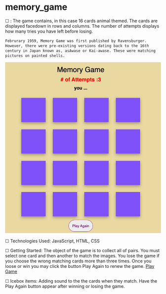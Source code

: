 # memory_game
☐ <Memory Game>:
	The game contains, in this case 16 cards animal themed. The cards are displayed facedown in rows and columns. The number of attempts displays how many tries you have left before losing.

	Februrary 1959, Memory Game was first published by Ravensburger. However, there were pre-existing versions dating back to the 16th century in Japan known as, asAwase or Kai-awase. These were matching pictures on painted shells.  

<img src="./Screen_shot/Memory-game.jpg" width="600"/>

☐ Technologies Used: 
	JavaScript, HTML, CSS

☐ Getting Started:
	The object of the game is to collect all of pairs. You must select one card and then another to match the images. You lose the game if you choose the wrong matching cards more than three times. Once you loose or win you may click the button Play Again to renew the game. 
<a href="https://adalawson96.github.io/memory_game/">Play Game</a>

☐ Icebox items:
	Adding sound to the the cards when they match. 
	Have the Play Again button appear after winning or losing the game.

